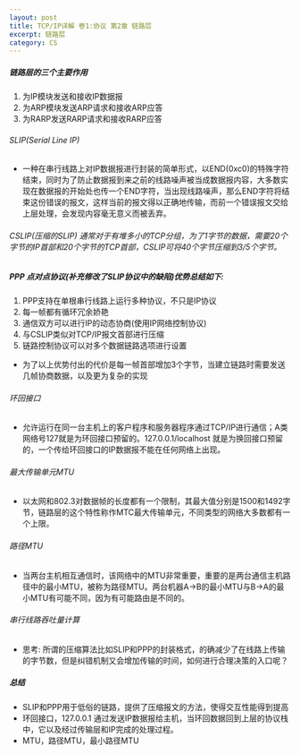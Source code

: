 ```yaml
---
layout: post
title: TCP/IP详解 卷1:协议 第2章 链路层
excerpt: 链路层
category: CS
---
```


##### 链路层的三个主要作用
1. 为IP模块发送和接收IP数据报
2. 为ARP模块发送ARP请求和接收ARP应答
3. 为RARP发送RARP请求和接收RARP应答

###### SLIP(Serial Line IP)
- 一种在串行线路上对IP数据报进行封装的简单形式，以END(0xc0)的特殊字符结束，同时为了防止数据报到来之前的线路噪声被当成数据报内容，大多数实现在数据报的开始处也传一个END字符，当出现线路噪声，那么END字符将结束这份错误的报文，这样当前的报文得以正确地传输，而前一个错误报文交给上层处理，会发现内容毫无意义而被丢弃。

###### CSLIP(压缩的SLIP) 通常对于有堆多小的TCP分组，为了1字节的数据，需要20个字节的IP首部和20个字节的TCP首部，CSLIP可将40个字节压缩到3/5个字节。
##### PPP 点对点协议(补充修改了SLIP协议中的缺陷)优势总结如下:
1. PPP支持在单根串行线路上运行多种协议，不只是IP协议
2. 每一帧都有循环冗余娇艳
3. 通信双方可以进行IP的动态协商(使用IP网络控制协议)
4. 与CSLIP类似对TCP/IP报文首部进行压缩
5. 链路控制协议可以对多个数据链路选项进行设置
- 为了以上优势付出的代价是每一帧首部增加3个字节，当建立链路时需要发送几帧协商数据，以及更为复杂的实现
###### 环回接口 
- 允许运行在同一台主机上的客户程序和服务器程序通过TCP/IP进行通信；A类网络号127就是为环回接口预留的。127.0.0.1/localhost 就是为换回接口预留的，一个传给环回接口的IP数据报不能在任何网络上出现。
###### 最大传输单元MTU
- 以太网和802.3对数据帧的长度都有一个限制，其最大值分别是1500和1492字节，链路层的这个特性称作MTC最大传输单元，不同类型的网络大多数都有一个上限。
###### 路径MTU
- 当两台主机相互通信时，该网络中的MTU非常重要，重要的是两台通信主机路径中的最小MTU，被称为路径MTU。两台机器A->B的最小MTU与B->A的最小MTU有可能不同，因为有可能路由是不同的。
###### 串行线路吞吐量计算
- 思考: 所谓的压缩算法比如SLIP和PPP的封装格式，的确减少了在线路上传输的字节数，但是纠错机制又会增加传输的时间，如何进行合理决策的入口呢？
##### 总结
- SLIP和PPP用于低俗的链路，提供了压缩报文的方法，使得交互性能得到提高
- 环回接口，127.0.0.1 通过发送IP数据报给主机，当环回数据回到上层的协议栈中，它以及经过传输层和IP完成的处理过程。
- MTU，路径MTU，最小路径MTU
